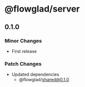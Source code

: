 # @flowglad/server

## 0.1.0

### Minor Changes

- First release

### Patch Changes

- Updated dependencies
  - @flowglad/shared@0.1.0
